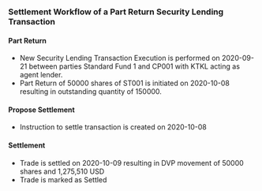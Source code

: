 ### Settlement Workflow of a Part Return Security Lending Transaction

#### Part Return
- New Security Lending Transaction Execution is performed on 2020-09-21 between parties Standard Fund 1 and CP001 with KTKL acting as agent lender.
- Part Return of 50000 shares of ST001 is initiated on 2020-10-08 resulting in outstanding quantity of 150000.

#### Propose Settlement

- Instruction to settle transaction is created on 2020-10-08

#### Settlement
- Trade is settled on 2020-10-09 resulting in DVP movement of 50000 shares and 1,275,510 USD
- Trade is marked as Settled